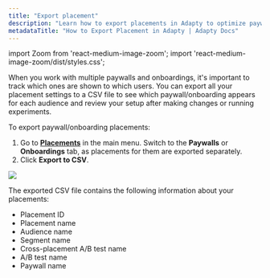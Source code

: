 ```yaml
---
title: "Export placement"
description: "Learn how to export placements in Adapty to optimize paywall visibility and user engagement."
metadataTitle: "How to Export Placement in Adapty | Adapty Docs"
---
```


import Zoom from 'react-medium-image-zoom';
import 'react-medium-image-zoom/dist/styles.css';

When you work with multiple paywalls and onboardings, it's important to track which ones are shown to which users. You can export all your placement settings to a CSV file to see which paywall/onboarding appears for each audience and review your setup after making changes or running experiments.

To export paywall/onboarding placements:

1. Go to **[Placements](https://app.adapty.io/placements)** in the main menu. Switch to the **Paywalls** or **Onboardings** tab, as placements for them are exported separately.
2. Click **Export to CSV**.

<Zoom>
  <img src={require('./img/export-placement.webp').default}
  style={{
    border: '1px solid #727272', /* border width and color */
    width: '700px', /* image width */
    display: 'block', /* for alignment */
    margin: '0 auto' /* center alignment */
  }}
/>
</Zoom>

The exported CSV file contains the following information about your placements:

- Placement ID
- Placement name
- Audience name
- Segment name
- Cross-placement A/B test name
- A/B test name
- Paywall name


